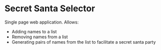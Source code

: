 # Secret Santa Selector

Single page web application.
Allows:
- Adding names to a list
- Removing names from a list
- Generating pairs of names from the list to facilitate a secret santa party
